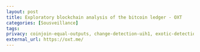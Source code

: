 ```yaml
---
layout: post
title: Exploratory blockchain analysis of the bitcoin ledger - OXT
categories: [Sousveillance]
tags: 
privacy: coinjoin-equal-outputs, change-detection-uih1, exotic-detection-uih2, self-transfer, change-detection-script-types, change-detection-precision, internal-address-reuse
external_url: https://oxt.me/
---
```

